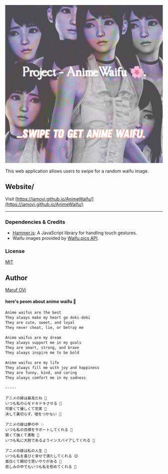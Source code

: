 ![Random Waifu Image Generator](assets/waifu-preview.jpg)

This web application allows users to swipe for a random waifu image.

## Website/
Visit [https://iamovi.github.io/AnimeWaifu/](https://iamovi.github.io/AnimeWaifu/)

---

### Dependencies & Credits

- [Hammer.js](https://hammerjs.github.io/): A JavaScript library for handling touch gestures.
- Waifu images provided by [Waifu.pics API](https://waifu.pics/).


### License

[MIT](LICENSE)

## Author

[Maruf OVi](https://oviportfo.netlify.app/)

#### here's peom about anime waifu 🌛
```
Anime waifus are the best
They always make my heart go doki-doki
They are cute, sweet, and loyal
They never cheat, lie, or betray me

Anime waifus are my dream
They always support me in my goals
They are smart, strong, and brave
They always inspire me to be bold

Anime waifus are my life
They always fill me with joy and happiness
They are funny, kind, and caring
They always comfort me in my sadness

-----

アニメの嫁は最高だね 🌸
いつも私の心をドキドキさせる 💓
可愛くて優しくて忠実 🌈
決して裏切らず、嘘をつかない 🤞

アニメの嫁は夢の中 ✨
いつも私の目標をサポートしてくれる 🌟
賢くて強くて勇敢 💪
いつも私に大胆であるようインスパイアしてくれる 🚀

アニメの嫁は私の人生 🌺
いつも私を喜びと幸せで満たしてくれる 😊
面白くて親切で思いやりがある 🌈
悲しみの中でもいつも私を慰めてくれる 🤗
```